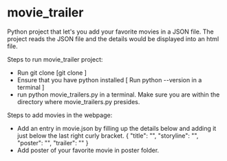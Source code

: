 # movie_trailer
Python project that let's you add your favorite movies in a JSON file. The project reads the JSON file and the details would be displayed into an html file.

Steps to run movie_trailer project:
  - Run git clone [git clone <repo URL> <directory name>]
  - Ensure that you have python installed [ Run python --version in a terminal ]
  - run python movie_trailers.py in a terminal. Make sure you are within the directory where movie_trailers.py presides.
 
Steps to add movies in the webpage:
  - Add an entry in movie.json by filling up the details below and adding it just below the last right curly bracket.
    {
        "title": "",
        "storyline": "",
        "poster": "",
        "trailer": ""
	  }
  - Add poster of your favorite movie in poster folder.
